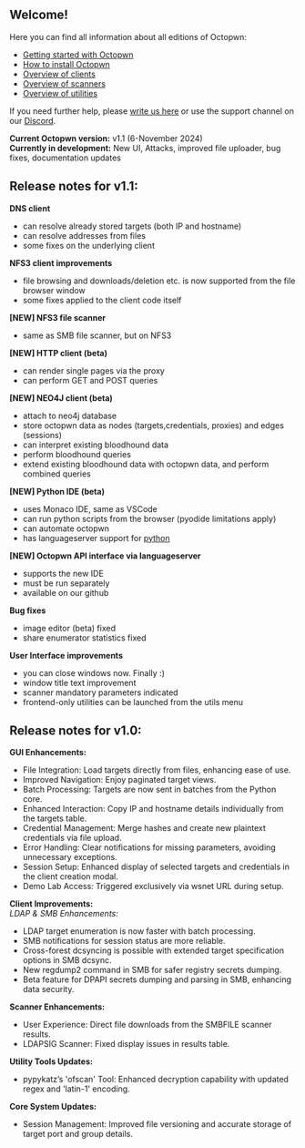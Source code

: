 ## Welcome!

Here you can find all information about all editions of Octopwn:

* [Getting started with Octopwn](https://docs.octopwn.com/user-guide/gettingstarted.html)
* [How to install Octopwn](https://docs.octopwn.com/setup/install.html)
* [Overview of clients](https://docs.octopwn.com/plugins/overview.html)
* [Overview of scanners](https://docs.octopwn.com/plugins/scanners/index.html)
* [Overview of utilities](https://docs.octopwn.com/plugins/utils/index.html)

If you need further help, please [write us here](https://octopwn.com/support) or use the support channel on our [Discord](https://discord.gg/7amw5mD37Y).  
    
**Current Octopwn version:** v1.1  (6-November 2024)  
**Currently in development:** New UI, Attacks, improved file uploader, bug fixes, documentation updates

## Release notes for v1.1:

**DNS client**  
 - can resolve already stored targets (both IP and hostname)  
 - can resolve addresses from files  
 - some fixes on the underlying client  

**NFS3 client improvements**  
 - file browsing and downloads/deletion etc. is now supported from the file browser window  
 - some fixes applied to the client code itself  
 
**[NEW] NFS3 file scanner**  
 - same as SMB file scanner, but on NFS3  

**[NEW] HTTP client (beta)**  
 - can render single pages via the proxy  
 - can perform GET and POST queries  

**[NEW] NEO4J client (beta)**  
 - attach to neo4j database  
 - store octopwn data as nodes (targets,credentials, proxies) and edges (sessions)  
 - can interpret existing bloodhound data  
 - perform bloodhound queries  
 - extend existing bloodhound data with octopwn data, and perform combined queries  

**[NEW] Python IDE (beta)**  
 - uses Monaco IDE, same as VSCode  
 - can run python scripts from the browser (pyodide limitations apply)  
 - can automate octopwn  
 - has languageserver support for [python](https://github.com/octopwn/octopwn-ide-language-server)  

**[NEW] Octopwn API interface via languageserver**  
 - supports the new IDE  
 - must be run separately  
 - available on our github  

**Bug fixes**  
 - image editor (beta) fixed  
 - share enumerator statistics fixed  
 
**User Interface improvements**  
 - you can close windows now. Finally :)  
 - window title text improvement  
 - scanner mandatory parameters indicated  
 - frontend-only utilities can be launched from the utils menu  

## Release notes for v1.0:  

**GUI Enhancements:**  
- File Integration: Load targets directly from files, enhancing ease of use.  
- Improved Navigation: Enjoy paginated target views.  
- Batch Processing: Targets are now sent in batches from the Python core.  
- Enhanced Interaction: Copy IP and hostname details individually from the targets table.  
- Credential Management: Merge hashes and create new plaintext credentials via file upload.  
- Error Handling: Clear notifications for missing parameters, avoiding unnecessary exceptions.  
- Session Setup: Enhanced display of selected targets and credentials in the client creation modal.  
- Demo Lab Access: Triggered exclusively via wsnet URL during setup.  
  
**Client Improvements:**  
*LDAP & SMB Enhancements:*    
- LDAP target enumeration is now faster with batch processing.  
- SMB notifications for session status are more reliable.  
- Cross-forest dcsyncing is possible with extended target specification options in SMB dcsync.  
- New regdump2 command in SMB for safer registry secrets dumping.  
- Beta feature for DPAPI secrets dumping and parsing in SMB, enhancing data security.  
  
**Scanner Enhancements:**  
- User Experience: Direct file downloads from the SMBFILE scanner results.  
- LDAPSIG Scanner: Fixed display issues in results table.  
  
**Utility Tools Updates:**  
- pypykatz’s 'ofscan' Tool: Enhanced decryption capability with updated regex and 'latin-1' encoding.  
  
**Core System Updates:**  
- Session Management: Improved file versioning and accurate storage of target port and group details.  
  

